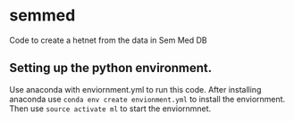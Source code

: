 # semmed

Code to create a hetnet from the data in Sem Med DB

## Setting up the python environment.

Use anaconda with enviornment.yml to run this code.  After installing anaconda
use `conda env create envionment.yml` to install the enviornment. Then use
`source activate ml` to start the enviornmnet.


